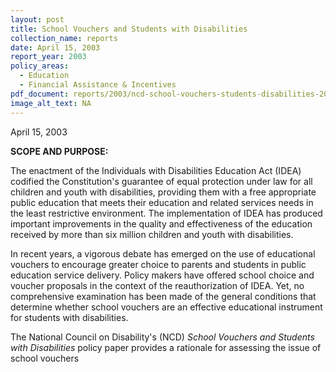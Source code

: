 ```yaml
---
layout: post
title: School Vouchers and Students with Disabilities
collection_name: reports
date: April 15, 2003
report_year: 2003
policy_areas:
  - Education
  - Financial Assistance & Incentives
pdf_document: reports/2003/ncd-school-vouchers-students-disabilities-2003.pdf
image_alt_text: NA
---
```

April 15, 2003

**S﻿COPE AND PURPOSE:**

The enactment of the Individuals with Disabilities Education Act (IDEA) codified the Constitution's guarantee of equal protection under law for all children and youth with disabilities, providing them with a free appropriate public education that meets their education and related services needs in the least restrictive environment. The implementation of IDEA has produced important improvements in the quality and effectiveness of the education received by more than six million children and youth with disabilities.

In recent years, a vigorous debate has emerged on the use of educational vouchers to encourage greater choice to parents and students in public education service delivery. Policy makers have offered school choice and voucher proposals in the context of the reauthorization of IDEA. Yet, no comprehensive examination has been made of the general conditions that determine whether school vouchers are an effective educational instrument for students with disabilities.

The National Council on Disability's (NCD) *School Vouchers and Students with Disabilities* policy paper provides a rationale for assessing the issue of school vouchers